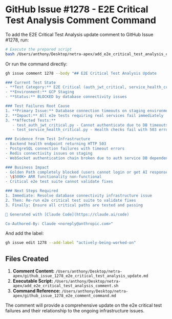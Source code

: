 # GitHub Issue #1278 - E2E Critical Test Analysis Comment Command

To add the E2E Critical Test Analysis update comment to GitHub Issue #1278, run:

```bash
# Execute the prepared script
bash /Users/anthony/Desktop/netra-apex/add_e2e_critical_test_analysis_comment.sh
```

Or run the command directly:

```bash
gh issue comment 1278 --body "## E2E Critical Test Analysis Update

### Current Test State
- **Test Category:** E2E Critical (auth_jwt_critical, service_health_critical)
- **Environment:** GCP Staging
- **Status:** BLOCKED by database connectivity issues

### Test Failures Root Cause
1. **Primary Issue:** Database connection timeouts on staging environment
2. **Impact:** All e2e tests requiring real services fail immediately
3. **Affected Tests:**
   - test_auth_jwt_critical.py - Cannot authenticate due to DB timeouts
   - test_service_health_critical.py - Health checks fail with 503 errors

### Evidence from Test Infrastructure
- Backend health endpoint returning HTTP 503 
- PostgreSQL connection failures with timeout errors
- Redis connectivity issues on staging
- WebSocket authentication chain broken due to auth service DB dependency

### Business Impact
- Golden Path completely blocked (users cannot login or get AI responses)
- \$500K+ ARR functionality non-functional
- Critical e2e test suite cannot validate fixes

### Next Steps Required
1. Immediate: Resolve database connectivity infrastructure issue
2. Then: Re-run e2e critical test suite to validate fixes
3. Finally: Ensure all critical paths are tested and passing

🤖 Generated with [Claude Code](https://claude.ai/code)

Co-Authored-By: Claude <noreply@anthropic.com>"
```

And add the label:

```bash
gh issue edit 1278 --add-label "actively-being-worked-on"
```

## Files Created

1. **Comment Content:** `/Users/anthony/Desktop/netra-apex/github_issue_1278_e2e_critical_test_analysis_update.md`
2. **Executable Script:** `/Users/anthony/Desktop/netra-apex/add_e2e_critical_test_analysis_comment.sh`  
3. **Command Reference:** `/Users/anthony/Desktop/netra-apex/github_issue_1278_e2e_comment_command.md`

The comment will provide a comprehensive update on the e2e critical test failures and their relationship to the ongoing infrastructure issues.